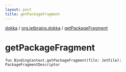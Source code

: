 ```yaml
---
layout: post
title: getPackageFragment
---
```

[dokka](../index.md) / [org.jetbrains.dokka](index.md) / [getPackageFragment](getPackageFragment.md)

# getPackageFragment

```
fun BindingContext.getPackageFragment(file: JetFile): PackageFragmentDescriptor
```
